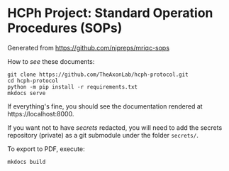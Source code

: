 # HCPh Project: Standard Operation Procedures (SOPs)

Generated from https://github.com/nipreps/mriqc-sops

How to *see* these documents:

```
git clone https://github.com/TheAxonLab/hcph-protocol.git
cd hcph-protocol
python -m pip install -r requirements.txt
mkdocs serve
```

If everything's fine, you should see the documentation rendered at https://localhost:8000.

If you want not to have *secrets* redacted, you will need to add the secrets repository (private) as a git submodule under the folder `secrets/`.

To export to PDF, execute:

```
mkdocs build
```
